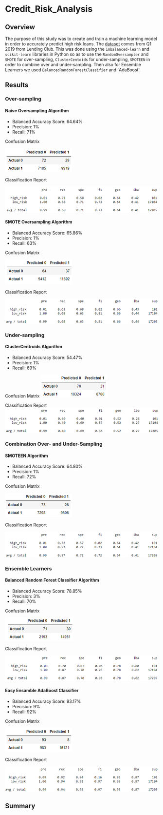 # Credit_Risk_Analysis
## Overview
The purpose of this study was to create and train a machine learning model in order to accurately predict high risk loans. The [dataset](https://github.com/aKnownSaltMine/Credit_Risk_Analysis/blob/main/LoanStats_2019Q1.csv) comes from Q1 2019 from Lending Club. This was done using the `imbalanced-learn` and `scikit-learn` libraries in Python so as to use the `RandomOversampler` and `SMOTE` for over-sampling, `ClusterCentoids` for under-sampling, `SMOTEEN` in order to combine over and under-sampling. Then also for Ensemble Learners we used `BalancedRandomForestClassifier` and `AdaBoost'.

## Results
### Over-sampling
#### Naive Oversampling Algorithm
* Balanced Accuracy Score: 64.64%
* Precision: 1%
* Recall: 71%

Confusion Matrix

![naive_oversampling_cm](https://github.com/aKnownSaltMine/Credit_Risk_Analysis/blob/main/Results/naive_oversampling_cm.PNG)

Classification Report

![naive_oversampling_class_report](https://github.com/aKnownSaltMine/Credit_Risk_Analysis/blob/main/Results/naive_oversampling_class_report.PNG)

#### SMOTE Oversampling Algorithm
* Balanced Accuracy Score: 65.86%
* Precision: 1%
* Recall: 63%

Confusion Matrix

![smote_cm](https://github.com/aKnownSaltMine/Credit_Risk_Analysis/blob/main/Results/smote_cm.PNG)

Classification Report

![smote_class_report](https://github.com/aKnownSaltMine/Credit_Risk_Analysis/blob/main/Results/smote_class_report.PNG)

### Under-sampling
#### ClusterCentroids Algorithm
* Balanced Accuracy Score: 54.47%
* Precision: 1%
* Recall: 69%

Confusion Matrix
![undersampling_cm](https://github.com/aKnownSaltMine/Credit_Risk_Analysis/blob/main/Results/undersampling_cm.PNG)

Classification Report
![undersampling_class_report](https://github.com/aKnownSaltMine/Credit_Risk_Analysis/blob/main/Results/undersampling_class_report.PNG)

### Combination Over- and Under-Sampling
#### SMOTEEN Algorithm
* Balanced Accuracy Score: 64.80%
* Precision: 1%
* Recall: 72%

Confusion Matrix

![smoteen_cm](https://github.com/aKnownSaltMine/Credit_Risk_Analysis/blob/main/Results/smoteen_cm.PNG)

Classification Report

![smoteen_class_report](https://github.com/aKnownSaltMine/Credit_Risk_Analysis/blob/main/Results/smoteen_class_report.PNG)

### Ensemble Learners
#### Balanced Random Forest Classifier Algorithm
* Balanced Accuracy Score: 78.85%
* Precision: 3%
* Recall: 70%

Confusion Matrix

![balanced_random_forest_classifier_cm](https://github.com/aKnownSaltMine/Credit_Risk_Analysis/blob/main/Results/balanced_random_forest_classifier_cm.PNG)

Classification Report

![balanced_random_forest_classifier_class_report](https://github.com/aKnownSaltMine/Credit_Risk_Analysis/blob/main/Results/balanced_random_forest_classifier_class_report.PNG)

#### Easy Ensamble AdaBoost Classifier
* Balanced Accuracy Score: 93.17%
* Precision: 9%
* Recall: 92%

Confusion Matrix

![adaboost_cm](https://github.com/aKnownSaltMine/Credit_Risk_Analysis/blob/main/Results/adaboost_cm.PNG)

Classification Report

![adaboost_class_report](https://github.com/aKnownSaltMine/Credit_Risk_Analysis/blob/main/Results/adaboost_class_report.PNG)

## Summary
